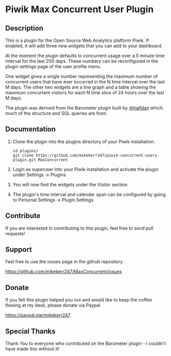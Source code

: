 # Piwik Max Concurrent User Plugin

## Description

This is a plugin for the Open Source Web Analytics platform Piwik. If enabled, it will add three new widgets that you can add to your dashboard.

At the moment the plugin defaults to concurrent usage over a 5 minute time interval for the last 200 days. These numbers can be reconfigured in
the plugin settings page of the user profile menu.

One widget gives a single number representing the maximum number of concurrent users that have ever occurred in the N time interval over the last M days.
The other two widgets are a line graph and a table showing the maximum concurrent visitors for each N time slice of 24 hours over the last M days.

The plugin was derived from the Barometer plugin built by [@halfdan](http://github.com/halfdan) which much of the structure and SQL queries are from.


## Documentation

1. Clone the plugin into the plugins directory of your Piwik installation.

   ```
   cd plugins/
   git clone https://github.com/mikekerr247/piwik-concurrent-users-plugin.git MaxConcurrent
   ```

2. Login as superuser into your Piwik installation and activate the plugin under Settings -> Plugins

3. You will now find the widgets under the Visitor section.

4. The plugin's time interval and calendar span can be configured by going to Personal Settings -> Plugin Settings

## Contribute 

If you are interested in contributing to this plugin, feel free to send pull requests!

## Support

Feel free to use the issues page in the github repository

https://github.com/mikekerr247/MaxConcurrent/issues

## Donate

If you felt this plugin helped you out and would like to keep the coffee flowing at my desk, please donate via Paypal

https://paypal.me/mikekerr247

## Special Thanks
Thank You to everyone who contributed on the Barometer plugin - I couldn't have made this without it!
